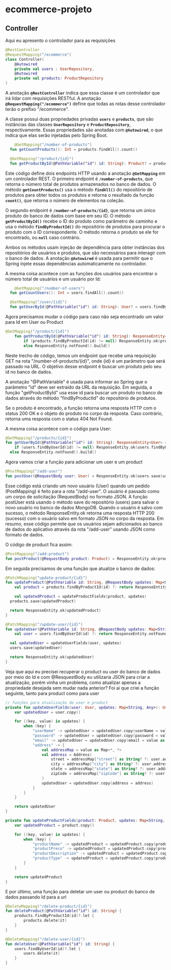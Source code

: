 # ecommerce-projeto
## Controller

Aqui eu apresento o controlador para as requisições

```kotlin
@RestController
@RequestMapping("/ecommerce")
class Controller(
    @Autowired
    private val users : UserRepository,
    @Autowired
    private val products: ProductRepository
)
```

A anotação **`@RestController`** indica que essa classe é um controlador que irá lidar com requisições RESTful. A anotação **`@RequestMapping("/ecommerce")`** define que todas as rotas desse controlador terão o prefixo "/ecommerce".

A classe possui duas propriedades privadas **`users`** e **`products`**, que são instâncias das classes **`UserRepository`** e **`ProductRepository`**, respectivamente. Essas propriedades são anotadas com **`@Autowired`**, o que indica que elas serão injetadas pelo Spring Boot.

```kotlin
	@GetMapping("/number-of-products")
  fun getCountProducts(): Int = products.findAll().count()

  @GetMapping("/product/{id}")
  fun getProductById(@PathVariable("id") id: String): Product? = products.findByProductId(id)
```

Este código define dois endpoints HTTP usando a anotação **`@GetMapping`** em um controlador REST. O primeiro endpoint é **`/number-of-products`**, que retorna o número total de produtos armazenados no banco de dados. O método **`getCountProducts()`** usa o método **`findAll()`** do repositório de produtos para obter todos os produtos e retorna o resultado da função **`count()`**, que retorna o número de elementos na coleção.

O segundo endpoint é **`/number-of-products/{id}`**, que retorna um único produto do banco de dados com base em seu ID. O método **`getProductById()`** recebe o ID do produto como parâmetro de caminho e usa o método **`findByProductId()`** do repositório de produtos para procurar o produto com o ID correspondente. O método retorna o produto se ele for encontrado, ou **`null`** caso contrário.

Ambos os métodos usam injeção de dependência para obter instâncias dos repositórios de usuários e produtos, que são necessários para interagir com o banco de dados. A anotação **`@Autowired`** é usada para permitir que o Spring injete essas dependências automaticamente no controlador.

A mesma coisa acontece com as funções dos usuários para encontrar o número total de usuários e um usuário por Id:

```kotlin
	@GetMapping("/number-of-users")
  fun getCountUsers(): Int = users.findAll().count()

  @GetMapping("/user/{id}")
  fun getUserById(@PathVariable("id") id: String): User? = users.findByUserId(id)
```

Agora precisamos mudar o código para caso não seja encontrado um valor para Id em User ou Product

```kotlin
@GetMapping("/product/{id}")
    fun getProductById(@PathVariable("id") id: String): ResponseEntity<Product> =
        if (products.findByProductId(id) != null) ResponseEntity.ok(products.findByProductId(id))
        else ResponseEntity.notFound().build()
```

Neste trecho de código, temos um endpoint que recebe uma requisição GET na rota "/number-of-products/{id}", onde {id} é um parâmetro que será passado na URL. O objetivo desse endpoint é buscar um produto pelo seu id no banco de dados.

A anotação "@PathVariable" é usada para informar ao Spring que o parâmetro "id" deve ser extraído da URL da requisição. Em seguida, a função "getProductById" usa esse id para buscar um produto no banco de dados através do método "findByProductId" do repositório de produtos.

Se o produto é encontrado, a função retorna uma resposta HTTP com o status 200 OK e o objeto do produto no corpo da resposta. Caso contrário, retorna uma resposta com o status 404 Not Found.

A mesma coisa acontece com o código para User:

```kotlin
@GetMapping("/products/{id}")
fun getUserById(@PathVariable("id") id: String): ResponseEntity<User> =
	if (users.findByUserId(id) != null) ResponseEntity.ok(users.findByUserId(id))
  else ResponseEntity.notFound().build()
```

Agora vamos criar a função para adicionar um user e um product

```kotlin
@PostMapping("/add-user")
fun postUser(@RequestBody user: User) = ResponseEntity.ok(users.save(user))
```

Esse código está criando um novo usuário (User) quando um pedido (PostMapping) é feito para a rota "/add-user". O usuário é passado como um corpo de solicitação (RequestBody) no formato JSON. A função postUser está usando o método save do repositório (users) para salvar o novo usuário no banco de dados MongoDB. Quando o usuário é salvo com sucesso, o método ResponseEntity.ok retorna uma resposta HTTP 200 (sucesso) com o usuário salvo em formato JSON no corpo da resposta. Em resumo, esse código permite que os usuários sejam adicionados ao banco de dados do aplicativo através da rota "/add-user" usando JSON como formato de dados.

O código de product fica assim:

```kotlin
@PostMapping("/add-product")
fun postProduct(@RequestBody product: Product) = ResponseEntity.ok(products.save(product))
```

Em seguida precisamos de uma função que atualize o banco de dados:

```kotlin
@PatchMapping("update-product/{id}")
fun updateProduct(@PathVariable id: String, @RequestBody updates: Map<String, Any>): ResponseEntity<Product> {
	val product = products.findByProductId(id) ?: return ResponseEntity.notFound().build()

	val updatedProduct = updateProductFields(product, updates)
  products.save(updatedProduct)

  return ResponseEntity.ok(updatedProduct)
}

@PatchMapping("/update-user/{id}")
fun updateUser(@PathVariable id: String, @RequestBody updates: Map<String, Any>): ResponseEntity<User> {
	val user = users.findByUserId(id) ?: return ResponseEntity.notFound().build()

  val updatedUser = updateUserFields(user, updates)
  users.save(updatedUser)

  return ResponseEntity.ok(updatedUser)
}
```

Veja que aqui eu precisei recuperar o product ou user do banco de dados por meio do Id e com @ResquestBody eu utilizaria JSON para criar a atualização, porém vinha um problema, como atualizar apenas a propriedade desejada sem mudar nada anterior? Foi ai que criei a função seguinte, tanto para product como para user

```kotlin
// funções para atualização de user e product
private fun updateUserFields(user: User, updates: Map<String, Any>): User {
    var updatedUser = user.copy()

    for ((key, value) in updates) {
        when (key) {
            "userName" -> updatedUser = updatedUser.copy(userName = value as String)
            "password" -> updatedUser = updatedUser.copy(password = value as String)
            "email" -> updatedUser = updatedUser.copy(email = value as String)
            "address" -> {
                val addressMap = value as Map<*, *>
                val address = Address(
                    street = addressMap["street"] as String? ?: user.address?.street ?: "",
                    city = addressMap["city"] as String? ?: user.address?.city ?: "",
                    state = addressMap["state"] as String? ?: user.address?.state ?: "",
                    zipCode = addressMap["zipCode"] as String? ?: user.address?.zipCode ?: ""
                )
                updatedUser = updatedUser.copy(address = address)
            }
        }
    }

    return updatedUser
}

private fun updateProductFields(product: Product, updates: Map<String, Any>): Product {
    var updatedProduct = product.copy()

    for ((key, value) in updates) {
        when (key) {
            "productName" -> updatedProduct = updatedProduct.copy(productName = value as String)
            "productPreco" -> updatedProduct = updatedProduct.copy(productPreco = value as BigDecimal)
            "productDescription" -> updatedProduct = updatedProduct.copy(productDescription = value as String)
            "productType" -> updatedProduct = updatedProduct.copy(productType = value as String)
        }
    }

    return updatedProduct
}
```

E por último, uma função para deletar um user ou product do banco de dados passando Id para a url

```kotlin
@DeleteMapping("/delete-product/{id}")
fun deleteProduct(@PathVariable("id") id: String) {
	products.findByProductId(id)?.let {
		products.delete(it)
	}
}

@DeleteMapping("/delete-user/{id}")
fun deleteUser(@PathVariable("id") id: String) {
	users.findByUserId(id)?.let {
		users.delete(it)
	}
}
```
